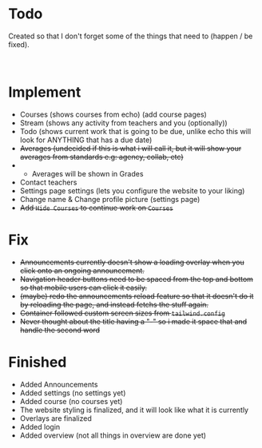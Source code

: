# Todo
Created so that I don't forget some of the things that need to (happen / be fixed).

<br>

# Implement
- Courses (shows courses from echo) (add course pages)
- Stream (shows any activity from teachers and you (optionally))
- Todo (shows current work that is going to be due, unlike echo this will look for ANYTHING that has a due date)
- ~~Averages (undecided if this is what i will call it, but it will show your averages from standards e.g: agency, collab, etc)~~
- * Averages will be shown in Grades
- Contact teachers 
- Settings page settings (lets you configure the website to your liking)
- Change name & Change profile picture (settings page)
- ~~Add `Hide Courses` to continue work on `Courses`~~


# Fix
- ~~Announcements currently doesn't show a loading overlay when you click onto an ongoing announcement.~~
- ~~Navigation header buttons need to be spaced from the top and bottom so that mobile users can click it easily.~~
- ~~(maybe) redo the announcements reload feature so that it doesn't do it by reloading the page, and instead fetchs the stuff again.~~
- ~~Container followed custom screen sizes from `tailwind.config`~~
- ~~Never thought about the title having a "-" so i made it space that and handle the second word~~

# Finished
- Added Announcements
- Added settings (no settings yet)
- Added course (no courses yet)
- The website styling is finalized, and it will look like what it is currently
- Overlays are finalized
- Added login
- Added overview (not all things in overview are done yet)